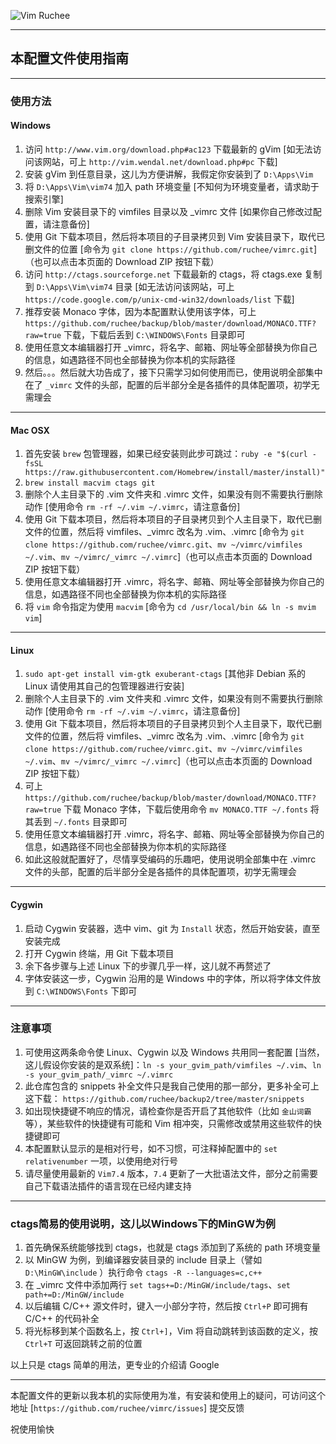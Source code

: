 ![Vim Ruchee](https://raw.github.com/ruchee/mysite/master/public/images/vim.png "Vim Ruchee")

----

## 本配置文件使用指南

----

### 使用方法

#### Windows

1. 访问 `http://www.vim.org/download.php#ac123` 下载最新的 gVim [如无法访问该网站，可上 `http://vim.wendal.net/download.php#pc` 下载]
2. 安装 gVim 到任意目录，这儿为方便讲解，我假定你安装到了 `D:\Apps\Vim`
3. 将 `D:\Apps\Vim\vim74` 加入 path 环境变量 [不知何为环境变量者，请求助于搜索引擎]
4. 删除 Vim 安装目录下的 vimfiles 目录以及 _vimrc 文件 [如果你自己修改过配置，请注意备份]
5. 使用 Git 下载本项目，然后将本项目的子目录拷贝到 Vim 安装目录下，取代已删文件的位置 [命令为 `git clone https://github.com/ruchee/vimrc.git`]（也可以点击本页面的 Download ZIP 按钮下载）
6. 访问 `http://ctags.sourceforge.net` 下载最新的 ctags，将 ctags.exe 复制到 `D:\Apps\Vim\vim74` 目录 [如无法访问该网站，可上 `https://code.google.com/p/unix-cmd-win32/downloads/list` 下载]
7. 推荐安装 Monaco 字体，因为本配置默认使用该字体，可上 `https://github.com/ruchee/backup/blob/master/download/MONACO.TTF?raw=true` 下载，下载后丢到 `C:\WINDOWS\Fonts` 目录即可
8. 使用任意文本编辑器打开 _vimrc，将名字、邮箱、网址等全部替换为你自己的信息，如遇路径不同也全部替换为你本机的实际路径
9. 然后。。。然后就大功告成了，接下只需学习如何使用而已，使用说明全部集中在了 `_vimrc` 文件的头部，配置的后半部分全是各插件的具体配置项，初学无需理会

----

#### Mac OSX

1. 首先安装 `brew` 包管理器，如果已经安装则此步可跳过：`ruby -e "$(curl -fsSL https://raw.githubusercontent.com/Homebrew/install/master/install)"`
2. `brew install macvim ctags git`
3. 删除个人主目录下的 .vim 文件夹和 .vimrc 文件，如果没有则不需要执行删除动作 [使用命令 `rm -rf ~/.vim ~/.vimrc`，请注意备份]
4. 使用 Git 下载本项目，然后将本项目的子目录拷贝到个人主目录下，取代已删文件的位置，然后将 vimfiles、_vimrc 改名为 .vim、.vimrc [命令为 `git clone https://github.com/ruchee/vimrc.git`、`mv ~/vimrc/vimfiles ~/.vim`、`mv ~/vimrc/_vimrc ~/.vimrc`]（也可以点击本页面的 Download ZIP 按钮下载）
5. 使用任意文本编辑器打开 .vimrc，将名字、邮箱、网址等全部替换为你自己的信息，如遇路径不同也全部替换为你本机的实际路径
6. 将 `vim` 命令指定为使用 `macvim` [命令为 `cd /usr/local/bin && ln -s mvim vim`]

----

#### Linux

1. `sudo apt-get install vim-gtk exuberant-ctags` [其他非 Debian 系的 Linux 请使用其自己的包管理器进行安装]
2. 删除个人主目录下的 .vim 文件夹和 .vimrc 文件，如果没有则不需要执行删除动作 [使用命令 `rm -rf ~/.vim ~/.vimrc`，请注意备份]
3. 使用 Git 下载本项目，然后将本项目的子目录拷贝到个人主目录下，取代已删文件的位置，然后将 vimfiles、_vimrc 改名为 .vim、.vimrc [命令为 `git clone https://github.com/ruchee/vimrc.git`、`mv ~/vimrc/vimfiles ~/.vim`、`mv ~/vimrc/_vimrc ~/.vimrc`]（也可以点击本页面的 Download ZIP 按钮下载）
4. 可上 `https://github.com/ruchee/backup/blob/master/download/MONACO.TTF?raw=true` 下载 Monaco 字体，下载后使用命令 `mv MONACO.TTF ~/.fonts` 将其丢到 `~/.fonts` 目录即可
5. 使用任意文本编辑器打开 .vimrc，将名字、邮箱、网址等全部替换为你自己的信息，如遇路径不同也全部替换为你本机的实际路径
6. 如此这般就配置好了，尽情享受编码的乐趣吧，使用说明全部集中在 .vimrc 文件的头部，配置的后半部分全是各插件的具体配置项，初学无需理会

----

#### Cygwin

1. 启动 Cygwin 安装器，选中 vim、git 为 `Install` 状态，然后开始安装，直至安装完成
2. 打开 Cygwin 终端，用 Git 下载本项目
3. 余下各步骤与上述 Linux 下的步骤几乎一样，这儿就不再赘述了
4. 字体安装这一步，Cygwin 沿用的是 Windows 中的字体，所以将字体文件放到 `C:\WINDOWS\Fonts` 下即可

----

### 注意事项

1. 可使用这两条命令使 Linux、Cygwin 以及 Windows 共用同一套配置 [当然，这儿假设你安装的是双系统]：`ln -s your_gvim_path/vimfiles ~/.vim`、`ln -s your_gvim_path/_vimrc ~/.vimrc`
2. 此仓库包含的 snippets 补全文件只是我自己使用的那一部分，更多补全可上这下载： `https://github.com/ruchee/backup2/tree/master/snippets`
3. 如出现快捷键不响应的情况，请检查你是否开启了其他软件（比如 `金山词霸` 等），某些软件的快捷键有可能和 Vim 相冲突，只需修改或禁用这些软件的快捷键即可
4. 本配置默认显示的是相对行号，如不习惯，可注释掉配置中的 `set relativenumber` 一项，以使用绝对行号
5. 请尽量使用最新的 `Vim7.4` 版本，`7.4` 更新了一大批语法文件，部分之前需要自己下载语法插件的语言现在已经内建支持

----

### ctags简易的使用说明，这儿以Windows下的MinGW为例

1. 首先确保系统能够找到 ctags，也就是 ctags 添加到了系统的 path 环境变量
2. 以 MinGW 为例，到编译器安装目录的 include 目录上（譬如 `D:\MinGW\include` ）执行命令 `ctags -R --languages=c,c++`
3. 在 _vimrc 文件中添加两行 `set tags+=D:/MinGW/include/tags`、`set path+=D:/MinGW/include`
4. 以后编辑 C/C++ 源文件时，键入一小部分字符，然后按 `Ctrl+P` 即可拥有 C/C++ 的代码补全
5. 将光标移到某个函数名上，按 `Ctrl+]`，Vim 将自动跳转到该函数的定义，按 `Ctrl+T` 可返回跳转之前的位置

以上只是 ctags 简单的用法，更专业的介绍请 Google

----

本配置文件的更新以我本机的实际使用为准，有安装和使用上的疑问，可访问这个地址 [`https://github.com/ruchee/vimrc/issues`] 提交反馈

祝使用愉快
